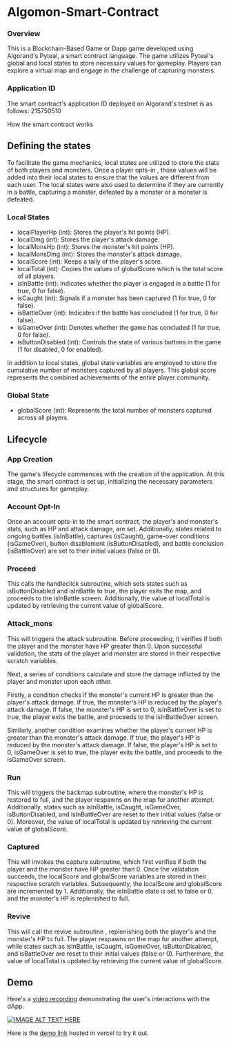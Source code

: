 # Algomon-Smart-Contract


### Overview

This is a Blockchain-Based Game or Dapp game developed using Algorand's Pyteal, a smart contract language. The game utilizes Pyteal's global and local states to store necessary values for gameplay. Players can explore a virtual map and engage in the challenge of capturing monsters.


### Application ID

The smart contract's application ID deployed on Algorand's testnet is as follows: 215750510

How the smart contract works 

## Defining the states

To facilitate the game mechanics, local states are utilized to store the stats of both players and monsters. Once a player opts-in , those values will be added into their local states to ensure that the values are different from each user. The local states were also used to determine if they are currently in a battle, capturing a monster, defeated by a monster or a monster is defeated.

### Local States
- localPlayerHp (int): Stores the player's hit points (HP).
- localDmg (int): Stores the player's attack damage.
- localMonsHp (int): Stores the monster's hit points (HP).
- localMonsDmg (int): Stores the monster's attack damage.
- localScore (int): Keeps a tally of the player's score.
- localTotal (int): Copies the values of globalScore  which is the total score of all players.
- isInBattle (int): Indicates whether the player is engaged in a battle (1 for true, 0 for false).
- isCaught (int): Signals if a monster has been captured (1 for true, 0 for false).
- isBattleOver (int): Indicates if the battle has concluded (1 for true, 0 for false).
- isGameOver (int): Denotes whether the game has concluded (1 for true, 0 for false).
- isButtonDisabled (int): Controls the state of various buttons in the game (1 for disabled, 0 for enabled).


In addition to local states, global state variables are employed to store the cumulative number of monsters captured by all players. This global score represents the combined achievements of the entire player community.

### Global State
- globalScore (int): Represents the total number of monsters captured across all players.

## Lifecycle

### App Creation

The game's lifecycle commences with the creation of the application. At this stage, the smart contract is set up, initializing the necessary parameters and structures for gameplay.

### Account Opt-In

Once an account opts-in to the smart contract, the player's and monster's stats, such as HP and attack damage, are set. Additionally, states related to ongoing battles (isInBattle), captures (isCaught), game-over conditions (isGameOver), button disablement (isButtonDisabled), and battle conclusion (isBattleOver) are set to their initial values (false or 0).

### Proceed

This calls the handleclick subroutine, which sets states such as isButtonDisabled and isInBattle to true,  the player exits the map, and proceeds to the isInBattle screen. Additionally, the value of localTotal is updated by retrieving the current value of globalScore.

### Attack_mons

This will triggers the attack subroutine. Before proceeding, it verifies if both the player and the monster have HP greater than 0. Upon successful validation, the stats of the player and monster are stored in their respective scratch variables.

Next, a series of conditions calculate and store the damage inflicted by the player and monster upon each other.

Firstly, a condition checks if the monster's current HP is greater than the player's attack damage. If true, the monster's HP is reduced by the player's attack damage. If false, the monster's HP is set to 0, isInBattleOver is set to true, the player exits the battle, and proceeds to the isInBattleOver screen.

Similarly, another condition examines whether the player's current HP is greater than the monster's attack damage. If true, the player's HP is reduced by the monster's attack damage. If false, the player's HP is set to 0, isGameOver is set to true, the player exits the battle, and proceeds to the isGameOver screen.

### Run

This will triggers the backmap subroutine, where the monster's HP is restored to full, and the player respawns on the map for another attempt. Additionally, states such as isInBattle, isCaught, isGameOver, isButtonDisabled, and isInBattleOver are reset to their initial values (false or 0). Moreover, the value of localTotal is updated by retrieving the current value of globalScore.

### Captured

This will invokes the capture subroutine, which first verifies if both the player and the monster have HP greater than 0. Once the validation succeeds, the localScore and globalScore variables are stored in their respective scratch variables. Subsequently, the localScore and globalScore are incremented by 1. Additionally, the isInBattle state is set to false or 0, and the monster's HP is replenished to full.

### Revive

This will call the  revive subroutine , replenishing both the player's and the monster's HP to full. The player respawns on the map for another attempt, while states such as isInBattle, isCaught, isGameOver, isButtonDisabled, and isBattleOver are reset to their initial values (false or 0). Furthermore, the value of localTotal is updated by retrieving the current value of globalScore.

## Demo

Here's a [video recording](https://drive.google.com/file/d/1_yhyL0xmOX6I1B8BQtzkijeFIiADcQfH/view?usp=sharing) demonstrating the user's interactions with the dApp.

[![IMAGE ALT TEXT HERE](https://github.com/Act-Cadenza/Algomon/assets/71002490/942a69b5-d5e0-4287-aabf-965353089ff7)](https://drive.google.com/file/d/1_yhyL0xmOX6I1B8BQtzkijeFIiADcQfH/view?usp=sharing)

Here is the [demo link](https://algomon.vercel.app/) hosted in vercel to try it out.


